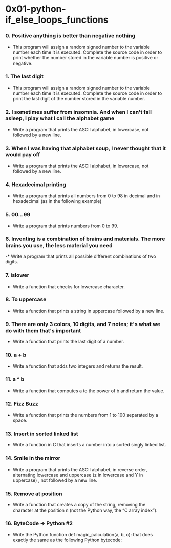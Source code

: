 # 0x01-python-if_else_loops_functions

### 0. Positive anything is better than negative nothing
* This program will assign a random signed number to the variable number each time it is executed. Complete the source code in order to print whether the number stored in the variable number is positive or negative.

### 1. The last digit
* This program will assign a random signed number to the variable number each time it is executed. Complete the source code in order to print the last digit of the number stored in the variable number.

### 2. I sometimes suffer from insomnia. And when I can't fall asleep, I play what I call the alphabet game
* Write a program that prints the ASCII alphabet, in lowercase, not followed by a new line.

### 3. When I was having that alphabet soup, I never thought that it would pay off
* Write a program that prints the ASCII alphabet, in lowercase, not followed by a new line.

### 4. Hexadecimal printing
* Write a program that prints all numbers from 0 to 98 in decimal and in hexadecimal (as in the following example)

### 5. 00...99
* Write a program that prints numbers from 0 to 99.

### 6. Inventing is a combination of brains and materials. The more brains you use, the less material you need
-* Write a program that prints all possible different combinations of two digits.

### 7. islower
* Write a function that checks for lowercase character.

### 8. To uppercase
* Write a function that prints a string in uppercase followed by a new line.

### 9. There are only 3 colors, 10 digits, and 7 notes; it's what we do with them that's important
* Write a function that prints the last digit of a number.

### 10. a + b
* Write a function that adds two integers and returns the result.

### 11. a ^ b
* Write a function that computes a to the power of b and return the value.

### 12. Fizz Buzz
* Write a function that prints the numbers from 1 to 100 separated by a space.

### 13. Insert in sorted linked list
* Write a function in C that inserts a number into a sorted singly linked list.

### 14. Smile in the mirror
* Write a program that prints the ASCII alphabet, in reverse order, alternating lowercase and uppercase (z in lowercase and Y in uppercase) , not followed by a new line.

### 15. Remove at position
* Write a function that creates a copy of the string, removing the character at the position n (not the Python way, the “C array index”).

### 16. ByteCode -> Python #2
* Write the Python function def magic_calculation(a, b, c): that does exactly the same as the following Python bytecode:

